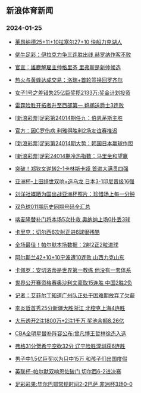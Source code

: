 ## 新浪体育新闻 
### 2024-01-25

+ [莱昂纳德25+11+10拉塞尔27+10 快船力克湖人](https://sports.sina.com.cn/basketball/nba/2024-01-24/doc-inaerexi9665032.shtml)

+ [佬牛足彩：伊拉克力争三连胜出线 赫罗纳作客不败](https://sports.sina.com.cn/l/2024-01-24/doc-inaequir6631631.shtml)

+ [官宣：雄鹿解雇主帅格里芬 里弗斯是新帅候选](https://sports.sina.com.cn/basketball/nba/2024-01-24/doc-inaequik2439843.shtml)

+ [热火与黄蜂达成交易：洛瑞+首轮签换回罗齐尔](https://sports.sina.com.cn/basketball/nba/2024-01-24/doc-inaequin6994772.shtml)

+ [女子1号之差错失25亿巨奖揽2133万:奖金计划投资](https://sports.sina.com.cn/l/2024-01-24/doc-inaeqpzq7101407.shtml)

+ [雷霆险胜开拓者升至西部第一 鹈鹕送爵士3连败](https://sports.sina.com.cn/basketball/nba/2024-01-24/doc-inaeqyrp6550729.shtml)

+ [[新浪彩票]足彩第24014期任九：伯恩茅斯主胜](https://sports.sina.com.cn/l/2024-01-24/doc-inaeqpzr9968810.shtml)

+ [官方：因C罗伤病 利雅得胜利2场友谊赛推迟](https://sports.sina.com.cn/global/others/2024-01-24/doc-inaequin7003548.shtml)

+ [[新浪彩票]足彩第24014期大势：韩国日本赢球作胆](https://sports.sina.com.cn/l/2024-01-24/doc-inaeqpzn2547542.shtml)

+ [[新浪彩票]足彩24014期冷热指数：马里坐和望赢](https://sports.sina.com.cn/l/2024-01-24/doc-inaeqpzq7106033.shtml)

+ [突破！郑钦文逆转2-1卡林斯卡娅 首进大满贯四强](https://sports.sina.com.cn/tennis/china/2024-01-24/doc-inaerrpa6645008.shtml)

+ [亚洲杯-上田绮世双响+造乌龙 日本3-1印尼晋级16强](https://sports.sina.com.cn/china/asia/2024-01-24/doc-inaervuy6552109.shtml)

+ [刘洋社媒晒为国出战亚洲杯照片：珍惜场上每一分钟](https://sports.sina.com.cn/china/national/2024-01-24/doc-inaerrpa6659982.shtml)

+ [双色球011期历史同期号码全汇总](https://sports.sina.com.cn/l/2024-01-24/doc-inaequin7019386.shtml)

+ [喀麦隆替补门将本场5次扑救 奥纳纳上场0扑丢3球](https://sports.sina.com.cn/g/2024-01-24/doc-inaermff9580504.shtml)

+ [卡里克：切尔西6次射正进6球很残酷](https://sports.sina.com.cn/g/2024-01-24/doc-inaermfa2197719.shtml)

+ [全场最佳！帕尔默本场数据：2射2正2粒进球](https://sports.sina.com.cn/g/2024-01-24/doc-inaermfa2201140.shtml)

+ [阿尔斯兰42+10+10宁波遭10连败 山西力克山东](https://sports.sina.com.cn/basketball/cba/2024-01-24/doc-inaervuz9406916.shtml)

+ [卡佩罗：安切洛蒂是世界第一教练 他没有一套体系](https://sports.sina.com.cn/g/pl/2024-01-24/doc-inaervuw1980199.shtml)

+ [世界公开赛资格赛奥沙利文豪取15连胜 中国2胜2负](https://sports.sina.com.cn/others/snooker/2024-01-24/doc-inaeqyrk6935286.shtml)

+ [记者：艾菲尔丁知道广州队正处于困难期放弃了欠薪](https://sports.sina.com.cn/china/j/2024-01-24/doc-inaerrpa6660311.shtml)

+ [李炎哲首秀25分新疆大胜浙江 北控克上海4连胜](https://sports.sina.com.cn/basketball/cba/2024-01-24/doc-inaervuy6557845.shtml)

+ [大乐透开2注1800万+2注1千万 奖池余额8.26亿](https://sports.sina.com.cn/l/2024-01-24/doc-inaervuz9413961.shtml)

+ [CBA全明星替补阵容公布:曾凡博王哲林徐杰入选](https://sports.sina.com.cn/basketball/cba/2024-01-24/doc-inaequip9863224.shtml)

+ [弗格31分贺希宁空砍32分 辽宁险胜深圳获6连胜](https://sports.sina.com.cn/basketball/cba/2024-01-24/doc-inaervuw2001816.shtml)

+ [男子中1.5亿巨奖以为只中15万 和孩子们出国度假](https://sports.sina.com.cn/l/2024-01-25/doc-inaessyn1541019.shtml)

+ [英联杯-帕尔默双响恩佐破门 切尔西6-2进决赛](https://sports.sina.com.cn/g/pl/2024-01-24/doc-inaequir6641846.shtml)

+ [足彩彩果:毕尔巴鄂常规时间2-2巴萨 非洲杯3场0-0](https://sports.sina.com.cn/l/2024-01-25/doc-inaesxhp8846029.shtml)

